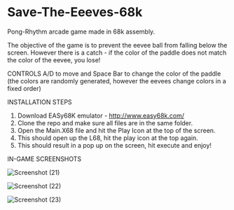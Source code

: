 # Save-The-Eeeves-68k
Pong-Rhythm arcade game made in 68k assembly.

The objective of the game is to prevent the eevee ball from falling below the screen. However there is a catch - if the color of the paddle does not match the color of the eevee, you lose!

CONTROLS 
A/D to move and Space Bar to change the color of the paddle (the colors are randomly generated, however the eevees change colors in a fixed order)

INSTALLATION STEPS
1. Download EASy68K emulator - http://www.easy68k.com/
2. Clone the repo and make sure all files are in the same folder.
3. Open the Main.X68 file and hit the Play Icon at the top of the screen.
4. This should open up the L68, hit the play icon at the top again.
5. This should result in a pop up on the screen, hit execute and enjoy!

IN-GAME SCREENSHOTS

![Screenshot (21)](https://user-images.githubusercontent.com/75297748/204189434-b37c2498-ba17-4eb7-bc85-38ed58601a3e.png)


![Screenshot (22)](https://user-images.githubusercontent.com/75297748/204189459-63ea53aa-8bf5-4553-93ba-567caf3230b6.png)


![Screenshot (23)](https://user-images.githubusercontent.com/75297748/204189489-bd9bbac0-2197-481a-9ec0-ef263f80ab39.png)
